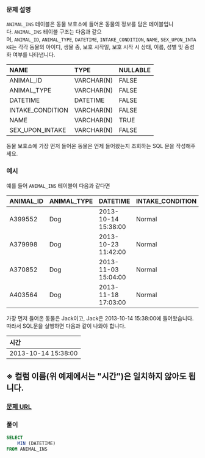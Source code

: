 ### **문제 설명**<br>  
`ANIMAL_INS` 테이블은 동물 보호소에 들어온 동물의 정보를 담은 테이블입니다. `ANIMAL_INS` 테이블 구조는 다음과 같으며, `ANIMAL_ID`, `ANIMAL_TYPE`, `DATETIME`, `INTAKE_CONDITION`, `NAME`, `SEX_UPON_INTAKE`는 각각 동물의 아이디, 생물 종, 보호 시작일, 보호 시작 시 상태, 이름, 성별 및 중성화 여부를 나타냅니다.  
  
|NAME|TYPE|NULLABLE|  
|:---|:---|:---|
|ANIMAL_ID|VARCHAR(N)|FALSE|  
|ANIMAL_TYPE|VARCHAR(N)|FALSE|  
|DATETIME|DATETIME|FALSE|  
|INTAKE_CONDITION|VARCHAR(N)|FALSE|  
|NAME|VARCHAR(N)|TRUE|  
|SEX_UPON_INTAKE|VARCHAR(N)|FALSE|  
  
동물 보호소에 가장 먼저 들어온 동물은 언제 들어왔는지 조회하는 SQL 문을 작성해주세요.  
  
### 예시<br>  
예를 들어 `ANIMAL_INS` 테이블이 다음과 같다면  
  
|ANIMAL_ID|ANIMAL_TYPE|DATETIME|INTAKE_CONDITION|NAME|SEX_UPON_INTAKE|  
|:---|:---|:---|:---|:---|:---|
|A399552|Dog|2013-10-14 15:38:00|Normal|Jack|Neutered Male|  
|A379998|Dog|2013-10-23 11:42:00|Normal|Disciple|Intact Male|  
|A370852|Dog|2013-11-03 15:04:00|Normal|Katie|Spayed Female|  
|A403564|Dog|2013-11-18 17:03:00|Normal|Anna|Spayed Female|  
  
가장 먼저 들어온 동물은 Jack이고, Jack은 2013-10-14 15:38:00에 들어왔습니다. 따라서 SQL문을 실행하면 다음과 같이 나와야 합니다.  
  
|시간|  
|:---|
|2013-10-14 15:38:00|  
  
※ 컬럼 이름(위 예제에서는 "시간")은 일치하지 않아도 됩니다.  
---  
### [문제 URL](https://school.programmers.co.kr/learn/courses/30/lessons/59038)<br>  
  
### 풀이<br>  
```sql  
SELECT
    MIN (DATETIME)
FROM ANIMAL_INS   
```  
